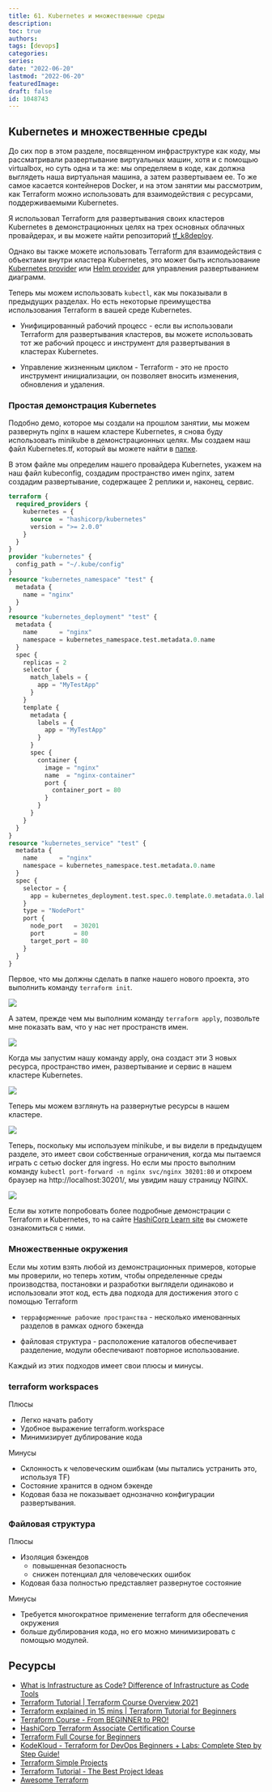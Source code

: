 ```yaml
---
title: 61. Kubernetes и множественные среды 
description: 
toc: true
authors:
tags: [devops]
categories:
series: 
date: "2022-06-20"
lastmod: "2022-06-20"
featuredImage:
draft: false
id: 1048743
---
```

## Kubernetes и множественные среды

До сих пор в этом разделе, посвященном инфраструктуре как коду, мы рассматривали развертывание виртуальных машин, хотя и с помощью virtualbox, но суть одна и та же: мы определяем в коде, как должна выглядеть наша виртуальная машина, а затем развертываем ее. То же самое касается контейнеров Docker, и на этом занятии мы рассмотрим, как Terraform можно использовать для взаимодействия с ресурсами, поддерживаемыми Kubernetes.

Я использовал Terraform для развертывания своих кластеров Kubernetes в демонстрационных целях на трех основных облачных провайдерах, и вы можете найти репозиторий [tf_k8deploy](https://github.com/MichaelCade/tf_k8deploy).

Однако вы также можете использовать Terraform для взаимодействия с объектами внутри кластера Kubernetes, это может быть использование [Kubernetes provider](https://registry.terraform.io/providers/hashicorp/kubernetes/latest/docs) или [Helm provider](https://registry.terraform.io/providers/hashicorp/helm/latest) для управления развертыванием диаграмм. 

Теперь мы можем использовать `kubectl`, как мы показывали в предыдущих разделах. Но есть некоторые преимущества использования Terraform в вашей среде Kubernetes. 

- Унифицированный рабочий процесс - если вы использовали Terraform для развертывания кластеров, вы можете использовать тот же рабочий процесс и инструмент для развертывания в кластерах Kubernetes.

- Управление жизненным циклом - Terraform - это не просто инструмент инициализации, он позволяет вносить изменения, обновления и удаления. 

### Простая демонстрация Kubernetes

Подобно демо, которое мы создали на прошлом занятии, мы можем развернуть nginx в нашем кластере Kubernetes, я снова буду использовать minikube в демонстрационных целях. Мы создаем наш файл Kubernetes.tf, который вы можете найти в [папке](/Days/IaC/Kubernetes/kubernetes.tf).

В этом файле мы определим нашего провайдера Kubernetes, укажем на наш файл kubeconfig, создадим пространство имен nginx, затем создадим развертывание, содержащее 2 реплики и, наконец, сервис.

```terraform
terraform {
  required_providers {
    kubernetes = {
      source  = "hashicorp/kubernetes"
      version = ">= 2.0.0"
    }
  }
}
provider "kubernetes" {
  config_path = "~/.kube/config"
}
resource "kubernetes_namespace" "test" {
  metadata {
    name = "nginx"
  }
}
resource "kubernetes_deployment" "test" {
  metadata {
    name      = "nginx"
    namespace = kubernetes_namespace.test.metadata.0.name
  }
  spec {
    replicas = 2
    selector {
      match_labels = {
        app = "MyTestApp"
      }
    }
    template {
      metadata {
        labels = {
          app = "MyTestApp"
        }
      }
      spec {
        container {
          image = "nginx"
          name  = "nginx-container"
          port {
            container_port = 80
          }
        }
      }
    }
  }
}
resource "kubernetes_service" "test" {
  metadata {
    name      = "nginx"
    namespace = kubernetes_namespace.test.metadata.0.name
  }
  spec {
    selector = {
      app = kubernetes_deployment.test.spec.0.template.0.metadata.0.labels.app
    }
    type = "NodePort"
    port {
      node_port   = 30201
      port        = 80
      target_port = 80
    }
  }
}
```

Первое, что мы должны сделать в папке нашего нового проекта, это выполнить команду `terraform init`. 

![](../images/Day61_IAC1.png?v1)

А затем, прежде чем мы выполним команду `terraform apply`, позвольте мне показать вам, что у нас нет пространств имен. 

![](../images/Day61_IAC2.png?v1)

Когда мы запустим нашу команду apply, она создаст эти 3 новых ресурса, пространство имен, развертывание и сервис в нашем кластере Kubernetes. 

![](../images/Day61_IAC3.png?v1)

Теперь мы можем взглянуть на развернутые ресурсы в нашем кластере. 

![](../images/Day61_IAC4.png?v1)

Теперь, поскольку мы используем minikube, и вы видели в предыдущем разделе, это имеет свои собственные ограничения, когда мы пытаемся играть с сетью docker для ingress. Но если мы просто выполним команду `kubectl port-forward -n nginx svc/nginx 30201:80` и откроем браузер на http://localhost:30201/, мы увидим нашу страницу NGINX. 

![](../images/Day61_IAC5.png?v1)

Если вы хотите попробовать более подробные демонстрации с Terraform и Kubernetes, то на сайте [HashiCorp Learn site](https://learn.hashicorp.com/tutorials/terraform/kubernetes-provider) вы сможете ознакомиться с ними. 


### Множественные окружения 

Если мы хотим взять любой из демонстрационных примеров, которые мы проверили, но теперь хотим, чтобы определенные среды производства, постановки и разработки выглядели одинаково и использовали этот код, есть два подхода для достижения этого с помощью Terraform 

- `терраформенные рабочие пространства` - несколько именованных разделов в рамках одного бэкенда 

- файловая структура - расположение каталогов обеспечивает разделение, модули обеспечивают повторное использование. 

Каждый из этих подходов имеет свои плюсы и минусы. 

### terraform workspaces 

Плюсы 
- Легко начать работу 
- Удобное выражение terraform.workspace 
- Минимизирует дублирование кода 

Минусы
- Склонность к человеческим ошибкам (мы пытались устранить это, используя TF)
- Состояние хранится в одном бэкенде 
- Кодовая база не показывает однозначно конфигурации развертывания.

### Файловая структура 

Плюсы 
- Изоляция бэкендов 
    - повышенная безопасность 
    - снижен потенциал для человеческих ошибок 
- Кодовая база полностью представляет развернутое состояние

Минусы 
- Требуется многократное применение terraform для обеспечения окружения 
- больше дублирования кода, но его можно минимизировать с помощью модулей. 

## Ресурсы 
- [What is Infrastructure as Code? Difference of Infrastructure as Code Tools ](https://www.youtube.com/watch?v=POPP2WTJ8es)
- [Terraform Tutorial | Terraform Course Overview 2021](https://www.youtube.com/watch?v=m3cKkYXl-8o)
- [Terraform explained in 15 mins | Terraform Tutorial for Beginners ](https://www.youtube.com/watch?v=l5k1ai_GBDE)
- [Terraform Course - From BEGINNER to PRO!](https://www.youtube.com/watch?v=7xngnjfIlK4&list=WL&index=141&t=16s)
- [HashiCorp Terraform Associate Certification Course](https://www.youtube.com/watch?v=V4waklkBC38&list=WL&index=55&t=111s)
- [Terraform Full Course for Beginners](https://www.youtube.com/watch?v=EJ3N-hhiWv0&list=WL&index=39&t=27s)
- [KodeKloud -  Terraform for DevOps Beginners + Labs: Complete Step by Step Guide!](https://www.youtube.com/watch?v=YcJ9IeukJL8&list=WL&index=16&t=11s)
- [Terraform Simple Projects](https://terraform.joshuajebaraj.com/)
- [Terraform Tutorial - The Best Project Ideas](https://www.youtube.com/watch?v=oA-pPa0vfks)
- [Awesome Terraform](https://github.com/shuaibiyy/awesome-terraform)
